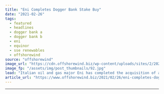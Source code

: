 ```yaml
---
title: "Eni Completes Dogger Bank Stake Buy"
date: "2021-02-26"
tags: 
  - featured
  - headlines
  - dogger bank a
  - dogger bank b
  - eni
  - equinor
  - sse renewables
  - offshorewind
source: "offshorewind"
image_url: "https://cdn.offshorewind.biz/wp-content/uploads/sites/2/2021/02/26134004/Eni-Completes-Dogger-Bank-Stake-Buy.jpg"
image_fp: "/assets/img/post_thumbnails/92.jpg"
lead: "Italian oil and gas major Eni has completed the acquisition of a 20 per"
article_url: "https://www.offshorewind.biz/2021/02/26/eni-completes-dogger-bank-stake-buy/"
---
```


---
